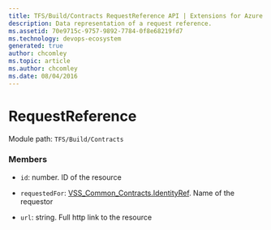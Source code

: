 ```yaml
---
title: TFS/Build/Contracts RequestReference API | Extensions for Azure DevOps Services
description: Data representation of a request reference.
ms.assetid: 70e9715c-9757-9892-7784-0f8e68219fd7
ms.technology: devops-ecosystem
generated: true
author: chcomley
ms.topic: article
ms.author: chcomley
ms.date: 08/04/2016
---
```


# RequestReference

Module path: `TFS/Build/Contracts`


### Members

* `id`: number. ID of the resource

* `requestedFor`: [VSS_Common_Contracts.IdentityRef](../../../VSS/WebApi/Contracts/IdentityRef.md). Name of the requestor

* `url`: string. Full http link to the resource

